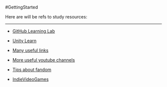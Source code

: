 #GettingStarted

Here are will be refs to study resources:

<hr>

- [GitHub Learning Lab](https://lab.github.com)

- [Unity Learn](https://learn.unity.com)

- [Many useful links](https://hsbi.hse.ru/programs/vocational_retraining/menedzhment-igrovykh-internet-proektov/useful-resources/)

- [More useful youtube channels](https://proglib.io/p/50-youtube-kanalov-dlya-razrabotchikov-igr-2020-05-13)

- [Tips about fandom](https://coremission.net/gamedev/kak-sobrat-igrokov-vokrug-igry/)

- [IndieVideoGames](http://www.indievideogames.com/pages/index.php)
